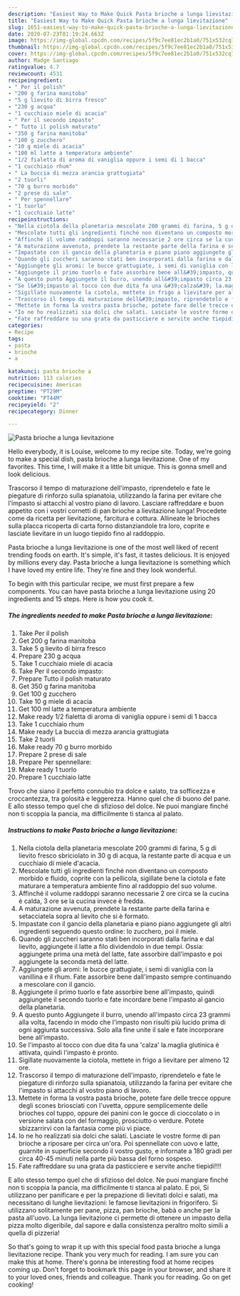 ```yaml
---
description: "Easiest Way to Make Quick Pasta brioche a lunga lievitazione"
title: "Easiest Way to Make Quick Pasta brioche a lunga lievitazione"
slug: 1651-easiest-way-to-make-quick-pasta-brioche-a-lunga-lievitazione
date: 2020-07-23T01:19:24.663Z
image: https://img-global.cpcdn.com/recipes/5f9c7ee81ec2b1a0/751x532cq70/pasta-brioche-a-lunga-lievitazione-recipe-main-photo.jpg
thumbnail: https://img-global.cpcdn.com/recipes/5f9c7ee81ec2b1a0/751x532cq70/pasta-brioche-a-lunga-lievitazione-recipe-main-photo.jpg
cover: https://img-global.cpcdn.com/recipes/5f9c7ee81ec2b1a0/751x532cq70/pasta-brioche-a-lunga-lievitazione-recipe-main-photo.jpg
author: Madge Santiago
ratingvalue: 4.7
reviewcount: 4531
recipeingredient:
- " Per il polish"
- "200 g farina manitoba"
- "5 g lievito di birra fresco"
- "230 g acqua"
- "1 cucchiaio miele di acacia"
- " Per il secondo impasto"
- " Tutto il polish maturato"
- "350 g farina manitoba"
- "100 g zucchero"
- "10 g miele di acacia"
- "100 ml latte a temperatura ambiente"
- "1/2 fialetta di aroma di vaniglia oppure i semi di 1 bacca"
- "1 cucchiaio rhum"
- " La buccia di mezza arancia grattugiata"
- "2 tuorli"
- "70 g burro morbido"
- "2 prese di sale"
- " Per spennellare"
- "1 tuorlo"
- "1 cucchiaio latte"
recipeinstructions:
- "Nella ciotola della planetaria mescolate 200 grammi di farina, 5 g di lievito fresco sbriciolato in 30 g di acqua, la restante parte di acqua e un cucchiaio di miele d&#39;acacia."
- "Mescolate tutti gli ingredienti finché non diventano un composto morbido e fluido, coprite con la pellicola, sigillate bene la ciotola e fate maturare a temperatura ambiente fino al raddoppio del suo volume."
- "Affinché il volume raddoppi saranno necessarie 2 ore circa se la cucina è calda, 3 ore se la cucina invece è fredda."
- "A maturazione avvenuta, prendete la restante parte della farina e setacciatela sopra al lievito che si è formato."
- "Impastate con il gancio della planetaria e piano piano aggiungete gli altri ingredienti seguendo questo ordine: lo zucchero, poi il miele."
- "Quando gli zuccheri saranno stati ben incorporati dalla farina e dal lievito, aggiungete il latte a filo dividendolo in due tempi. Ossia: aggiungete prima una metà del latte, fate assorbire dall&#39;impasto e poi aggiungete la seconda metà del latte."
- "Aggiungete gli aromi: le bucce grattugiate, i semi di vaniglia con la vanillina e il rhum. Fate assorbire bene dall&#39;impasto sempre continuando a mescolare con il gancio."
- "Aggiungete il primo tuorlo e fate assorbire bene all&#39;impasto, quindi aggiungete il secondo tuorlo e fate incordare bene l&#39;impasto al gancio della planetaria."
- "A questo punto Aggiungete il burro, unendo all&#39;impasto circa 23 grammi alla volta, facendo in modo che l&#39;impasto non risulti più lucido prima di ogni aggiunta successiva. Solo alla fine unite il sale e fate incorporare bene all&#39;impasto."
- "Se l&#39;impasto al tocco con due dita fa una &#39;calza&#39; la.maglia glutinica è attivata, quindi l&#39;impasto è pronto."
- "Sigillate nuovamente la ciotola, mettete in frigo a lievitare per almeno 12 ore."
- "Trascorso il tempo di maturazione dell&#39;impasto, riprendetelo e fate le piegature di rinforzo sulla spianatoia, utilizzando la farina per evitare che l&#39;impasto si attacchi al vostro piano di lavoro."
- "Mettete in forma la vostra pasta brioche, potete fare delle trecce oppure degli scones briosciati con l&#39;uvetta, oppure semplicemente delle brioches col tuppo, oppure dei panini con le gocce di cioccolato o in versione salata con del formaggio, prosciutto o verdure. Potete sbizzarrirvi con la fantasia come più vi piace."
- "Io ne ho realizzati sia dolci che salati. Lasciate le vostre forme di pan brioche a riposare per circa un&#39;ora. Poi spennellate con uovo e latte, guarnite in superficie secondo il vostro gusto, e infornate a 180 gradi per circa 40-45 minuti nella parte più bassa del forno sospeso."
- "Fate raffreddare su una grata da pasticciere e servite anche tiepidi!!!!"
categories:
- Recipe
tags:
- pasta
- brioche
- a

katakunci: pasta brioche a 
nutrition: 113 calories
recipecuisine: American
preptime: "PT29M"
cooktime: "PT44M"
recipeyield: "2"
recipecategory: Dinner

---
```



![Pasta brioche a lunga lievitazione](https://img-global.cpcdn.com/recipes/5f9c7ee81ec2b1a0/751x532cq70/pasta-brioche-a-lunga-lievitazione-recipe-main-photo.jpg)

Hello everybody, it is Louise, welcome to my recipe site. Today, we're going to make a special dish, pasta brioche a lunga lievitazione. One of my favorites. This time, I will make it a little bit unique. This is gonna smell and look delicious.

Trascorso il tempo di maturazione dell&#39;impasto, riprendetelo e fate le piegature di rinforzo sulla spianatoia, utilizzando la farina per evitare che l&#39;impasto si attacchi al vostro piano di lavoro. Lasciare raffreddare e buon appetito con i vostri cornetti di pan brioche a lievitazione lunga! Procedete come da ricetta per lievitazione, farcitura e cottura. Allineate le brioches sulla placca ricoperta di carta forno distanziandole tra loro, coprite e lasciate lievitare in un luogo tiepido fino al raddoppio.

Pasta brioche a lunga lievitazione is one of the most well liked of recent trending foods on earth. It's simple, it's fast, it tastes delicious. It is enjoyed by millions every day. Pasta brioche a lunga lievitazione is something which I have loved my entire life. They're fine and they look wonderful.


To begin with this particular recipe, we must first prepare a few components. You can have pasta brioche a lunga lievitazione using 20 ingredients and 15 steps. Here is how you cook it.

<!--inarticleads1-->

##### The ingredients needed to make Pasta brioche a lunga lievitazione:

1. Take  Per il polish
1. Get 200 g farina manitoba
1. Take 5 g lievito di birra fresco
1. Prepare 230 g acqua
1. Take 1 cucchiaio miele di acacia
1. Take  Per il secondo impasto:
1. Prepare  Tutto il polish maturato
1. Get 350 g farina manitoba
1. Get 100 g zucchero
1. Take 10 g miele di acacia
1. Get 100 ml latte a temperatura ambiente
1. Make ready 1/2 fialetta di aroma di vaniglia oppure i semi di 1 bacca
1. Take 1 cucchiaio rhum
1. Make ready  La buccia di mezza arancia grattugiata
1. Take 2 tuorli
1. Make ready 70 g burro morbido
1. Prepare 2 prese di sale
1. Prepare  Per spennellare:
1. Make ready 1 tuorlo
1. Prepare 1 cucchiaio latte


Trovo che siano il perfetto connubio tra dolce e salato, tra sofficezza e croccantezza, tra golosità e leggerezza. Hanno quel che di buono del pane. E allo stesso tempo quel che di sfizioso del dolce. Ne puoi mangiare finché non ti scoppia la pancia, ma difficilmente ti stanca al palato. 

<!--inarticleads2-->

##### Instructions to make Pasta brioche a lunga lievitazione:

1. Nella ciotola della planetaria mescolate 200 grammi di farina, 5 g di lievito fresco sbriciolato in 30 g di acqua, la restante parte di acqua e un cucchiaio di miele d&#39;acacia.
1. Mescolate tutti gli ingredienti finché non diventano un composto morbido e fluido, coprite con la pellicola, sigillate bene la ciotola e fate maturare a temperatura ambiente fino al raddoppio del suo volume.
1. Affinché il volume raddoppi saranno necessarie 2 ore circa se la cucina è calda, 3 ore se la cucina invece è fredda.
1. A maturazione avvenuta, prendete la restante parte della farina e setacciatela sopra al lievito che si è formato.
1. Impastate con il gancio della planetaria e piano piano aggiungete gli altri ingredienti seguendo questo ordine: lo zucchero, poi il miele.
1. Quando gli zuccheri saranno stati ben incorporati dalla farina e dal lievito, aggiungete il latte a filo dividendolo in due tempi. Ossia: aggiungete prima una metà del latte, fate assorbire dall&#39;impasto e poi aggiungete la seconda metà del latte.
1. Aggiungete gli aromi: le bucce grattugiate, i semi di vaniglia con la vanillina e il rhum. Fate assorbire bene dall&#39;impasto sempre continuando a mescolare con il gancio.
1. Aggiungete il primo tuorlo e fate assorbire bene all&#39;impasto, quindi aggiungete il secondo tuorlo e fate incordare bene l&#39;impasto al gancio della planetaria.
1. A questo punto Aggiungete il burro, unendo all&#39;impasto circa 23 grammi alla volta, facendo in modo che l&#39;impasto non risulti più lucido prima di ogni aggiunta successiva. Solo alla fine unite il sale e fate incorporare bene all&#39;impasto.
1. Se l&#39;impasto al tocco con due dita fa una &#39;calza&#39; la.maglia glutinica è attivata, quindi l&#39;impasto è pronto.
1. Sigillate nuovamente la ciotola, mettete in frigo a lievitare per almeno 12 ore.
1. Trascorso il tempo di maturazione dell&#39;impasto, riprendetelo e fate le piegature di rinforzo sulla spianatoia, utilizzando la farina per evitare che l&#39;impasto si attacchi al vostro piano di lavoro.
1. Mettete in forma la vostra pasta brioche, potete fare delle trecce oppure degli scones briosciati con l&#39;uvetta, oppure semplicemente delle brioches col tuppo, oppure dei panini con le gocce di cioccolato o in versione salata con del formaggio, prosciutto o verdure. Potete sbizzarrirvi con la fantasia come più vi piace.
1. Io ne ho realizzati sia dolci che salati. Lasciate le vostre forme di pan brioche a riposare per circa un&#39;ora. Poi spennellate con uovo e latte, guarnite in superficie secondo il vostro gusto, e infornate a 180 gradi per circa 40-45 minuti nella parte più bassa del forno sospeso.
1. Fate raffreddare su una grata da pasticciere e servite anche tiepidi!!!!


E allo stesso tempo quel che di sfizioso del dolce. Ne puoi mangiare finché non ti scoppia la pancia, ma difficilmente ti stanca al palato. E poi, Si utilizzano per panificare e per la prepazione di lievitati dolci e salati, ma necessitano di lunghe lievitazioni: le famose lievitazioni in frigorifero. Si utilizzano solitamente per pane, pizza, pan brioche, babà o anche per la pasta all&#39;uovo. La lunga lievitazione ci permette di ottenere un impasto della pizza molto digeribile, dal sapore e dalla consistenza peraltro molto simili a quella di pizzeria! 

So that's going to wrap it up with this special food pasta brioche a lunga lievitazione recipe. Thank you very much for reading. I am sure you can make this at home. There's gonna be interesting food at home recipes coming up. Don't forget to bookmark this page in your browser, and share it to your loved ones, friends and colleague. Thank you for reading. Go on get cooking!
